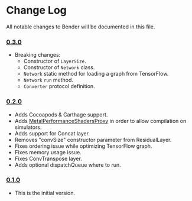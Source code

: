 # Change Log
All notable changes to Bender will be documented in this file.

### [0.3.0](https://github.com/xmartlabs/Bender/releases/tag/0.3.0)
<!-- Released on 2017-08-17. -->

* Breaking changes:
  * Constructor of `LayerSize`.
  * Constructor of `Network` class.
  * `Network` static method for loading a graph from TensorFlow.
  * `Network` `run` method.
  * `Converter` protocol definition.



### [0.2.0](https://github.com/xmartlabs/Bender/releases/tag/0.2.0)
<!-- Released on 2017-08-09. -->

* Adds Cocoapods & Carthage support.
* Adds [MetalPerformanceShadersProxy](https://github.com/xmartlabs/MetalPerformanceShadersProxy) in order to allow compilation on simulators.
* Adds support for Concat layer.
* Removes "convSize" constructor parameter from ResidualLayer.
* Fixes ordering issue while optimizing TensorFlow graph.
* Fixes memory usage issue.
* Fixes ConvTranspose layer.
* Adds optional dispatchQueue where to run.

### [0.1.0](https://github.com/xmartlabs/Bender/releases/tag/0.1.0)
<!-- Released on 2017-06-05. -->

* This is the initial version.

[xmartlabs]: https://xmartlabs.com
